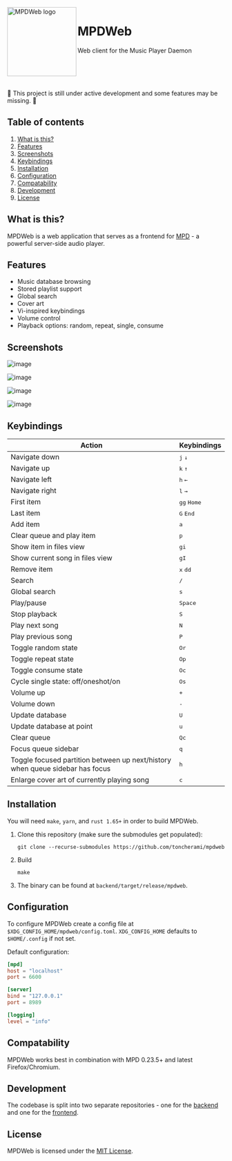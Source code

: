 <img src="https://user-images.githubusercontent.com/13941584/173183299-79946d36-276f-47d8-9c40-0a1ca968461f.png" align="left" height="160px" alt="MPDWeb logo">

# MPDWeb

Web client for the Music Player Daemon

<br clear="left">

<br>

:construction: This project is still under active development and some features may be missing. :construction:

## Table of contents

1. [What is this?](#what-is-this)
2. [Features](#features)
3. [Screenshots](#screenshots)
4. [Keybindings](#keybindings)
5. [Installation](#installation)
6. [Configuration](#configuration)
7. [Compatability](#compatability)
8. [Development](#development)
9. [License](#license)

## What is this?

MPDWeb is a web application that serves as a frontend for [MPD](https://musicpd.org) - a powerful server-side audio
player.

## Features

- Music database browsing
- Stored playlist support
- Global search
- Cover art
- Vi-inspired keybindings
- Volume control
- Playback options: random, repeat, single, consume

## Screenshots

![image](https://user-images.githubusercontent.com/13941584/179988308-567c0ebf-0f77-4363-b143-a4b98723b493.png)

![image](https://user-images.githubusercontent.com/13941584/179988487-ba594e21-504c-42cb-b9c2-31c7b7d6ba64.png)

![image](https://user-images.githubusercontent.com/13941584/187583493-f06eb125-a3c2-4f8f-a693-de34f1a08efa.png)

![image](https://user-images.githubusercontent.com/13941584/179988635-2bd73245-ba46-4a96-8b66-01bbc7bcbb7a.png)

## Keybindings

| Action                                                                        | Keybindings                   |
|-------------------------------------------------------------------------------|-------------------------------|
| Navigate down                                                                 | <kbd>j</kbd> <kbd>↓</kbd>     |
| Navigate up                                                                   | <kbd>k</kbd> <kbd>↑</kbd>     |
| Navigate left                                                                 | <kbd>h</kbd> <kbd>←</kbd>     |
| Navigate right                                                                | <kbd>l</kbd> <kbd>→</kbd>     |
| First item                                                                    | <kbd>gg</kbd> <kbd>Home</kbd> |
| Last item                                                                     | <kbd>G</kbd> <kbd>End</kbd>   |
| Add item                                                                      | <kbd>a</kbd>                  |
| Clear queue and play item                                                     | <kbd>p</kbd>                  |
| Show item in files view                                                       | <kbd>gi</kbd>                 |
| Show current song in files view                                               | <kbd>gI</kbd>                 |
| Remove item                                                                   | <kbd>x</kbd> <kbd>dd</kbd>    |
| Search                                                                        | <kbd>/</kbd>                  |
| Global search                                                                 | <kbd>s</kbd>                  |
| Play/pause                                                                    | <kbd>Space</kbd>              |
| Stop playback                                                                 | <kbd>S</kbd>                  |
| Play next song                                                                | <kbd>N</kbd>                  |
| Play previous song                                                            | <kbd>P</kbd>                  |
| Toggle random state                                                           | <kbd>Or</kbd>                 |
| Toggle repeat state                                                           | <kbd>Op</kbd>                 |
| Toggle consume state                                                          | <kbd>Oc</kbd>                 |
| Cycle single state: off/oneshot/on                                            | <kbd>Os</kbd>                 |
| Volume up                                                                     | <kbd>+</kbd>                  |
| Volume down                                                                   | <kbd>-</kbd>                  |
| Update database                                                               | <kbd>U</kbd>                  |
| Update database at point                                                      | <kbd>u</kbd>                  |
| Clear queue                                                                   | <kbd>Qc</kbd>                 |
| Focus queue sidebar                                                           | <kbd>q</kbd>                  |
| Toggle focused partition between up next/history when queue sidebar has focus | <kbd>h</kbd>                  |
| Enlarge cover art of currently playing song                                   | <kbd>c</kbd>                  |

## Installation

You will need `make`, `yarn`, and `rust 1.65+` in order to build MPDWeb.

1. Clone this repository (make sure the submodules get populated):

    ```shell
    git clone --recurse-submodules https://github.com/toncherami/mpdweb
    ```

2. Build

    ```shell
    make
    ```

3. The binary can be found at `backend/target/release/mpdweb`.

## Configuration

To configure MPDWeb create a config file at `$XDG_CONFIG_HOME/mpdweb/config.toml`. `XDG_CONFIG_HOME` defaults to `$HOME/.config` if not set.

Default configuration:
```toml
[mpd]
host = "localhost"
port = 6600

[server]
bind = "127.0.0.1"
port = 8989

[logging]
level = "info"
```

## Compatability

MPDWeb works best in combination with MPD 0.23.5+ and latest Firefox/Chromium. 

## Development

The codebase is split into two separate repositories - one for the [backend](https://github.com/toncherami/mpdweb.backend) and one for the [frontend](https://github.com/toncherami/mpdweb.frontend).

## License

MPDWeb is licensed under the [MIT License](http://opensource.org/licenses/MIT).
